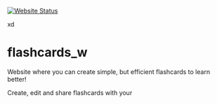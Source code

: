 [![Website Status](https://img.shields.io/website?url=https://mliiicko.xyz&label=mliiicko.xyz)](https://mliiicko.xyz)

xd 

# flashcards_w

Website where you can create simple, but efficient flashcards to learn better!

Create, edit and share flashcards with your
